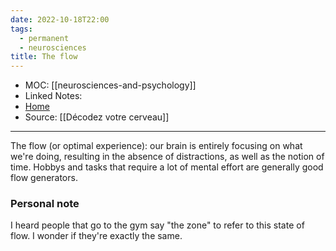 ```yaml
---
date: 2022-10-18T22:00
tags:
  - permanent
  - neurosciences
title: The flow
---
```

- MOC: [[neurosciences-and-psychology]]
- Linked Notes:
- [Home](https://misudashi.ga/)
- Source: [[Décodez votre cerveau]]
----------
The flow (or optimal experience): our brain is entirely focusing on what we're doing, resulting in the absence of distractions, as well as the notion of time. Hobbys and tasks that require a lot of mental effort are generally good flow generators.

### Personal note
I heard people that go to the gym say "the zone" to refer to this state of flow. I wonder if they're exactly the same.